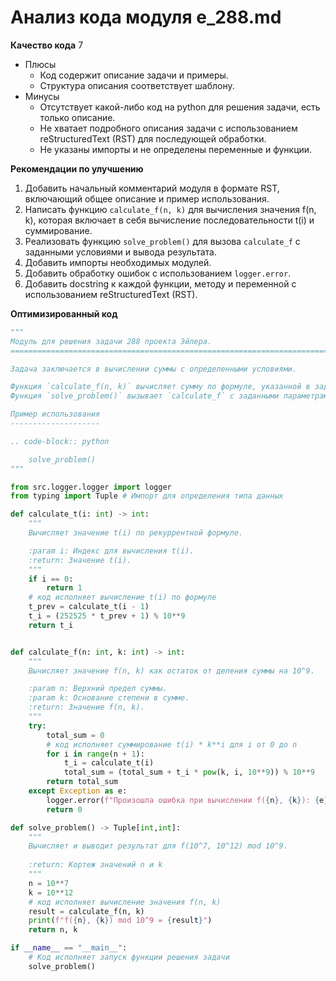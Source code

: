 # Анализ кода модуля e_288.md

**Качество кода**
7
-  Плюсы
    -  Код содержит описание задачи и примеры.
    -  Структура описания соответствует шаблону.
-  Минусы
    -  Отсутствует какой-либо код на python для решения задачи, есть только описание.
    -  Не хватает подробного описания задачи с использованием reStructuredText (RST) для последующей обработки.
    -  Не указаны импорты и не определены переменные и функции.

**Рекомендации по улучшению**
1. Добавить начальный комментарий модуля в формате RST, включающий общее описание и пример использования.
2. Написать функцию `calculate_f(n, k)` для вычисления значения f(n, k), которая включает в себя вычисление последовательности t(i) и суммирование.
3. Реализовать функцию `solve_problem()` для вызова `calculate_f` с заданными условиями и вывода результата.
4. Добавить импорты необходимых модулей.
5. Добавить обработку ошибок с использованием `logger.error`.
6. Добавить docstring к каждой функции, методу и переменной с использованием reStructuredText (RST).

**Оптимизированный код**
```python
"""
Модуль для решения задачи 288 проекта Эйлера.
=========================================================================================

Задача заключается в вычислении суммы с определенными условиями.

Функция `calculate_f(n, k)` вычисляет сумму по формуле, указанной в задаче.
Функция `solve_problem()` вызывает `calculate_f` с заданными параметрами и выводит результат.

Пример использования
--------------------

.. code-block:: python

    solve_problem()
"""

from src.logger.logger import logger
from typing import Tuple # Импорт для определения типа данных

def calculate_t(i: int) -> int:
    """
    Вычисляет значение t(i) по рекуррентной формуле.

    :param i: Индекс для вычисления t(i).
    :return: Значение t(i).
    """
    if i == 0:
        return 1
    # код исполняет вычисление t(i) по формуле
    t_prev = calculate_t(i - 1)
    t_i = (252525 * t_prev + 1) % 10**9
    return t_i


def calculate_f(n: int, k: int) -> int:
    """
    Вычисляет значение f(n, k) как остаток от деления суммы на 10^9.

    :param n: Верхний предел суммы.
    :param k: Основание степени в сумме.
    :return: Значение f(n, k).
    """
    try:
        total_sum = 0
        # код исполняет суммирование t(i) * k**i для i от 0 до n
        for i in range(n + 1):
            t_i = calculate_t(i)
            total_sum = (total_sum + t_i * pow(k, i, 10**9)) % 10**9
        return total_sum
    except Exception as e:
        logger.error(f"Произошла ошибка при вычислении f({n}, {k}): {e}")
        return 0

def solve_problem() -> Tuple[int,int]:
    """
    Вычисляет и выводит результат для f(10^7, 10^12) mod 10^9.
     
    :return: Кортеж значений n и k
    """
    n = 10**7
    k = 10**12
    # код исполняет вычисление значения f(n, k)
    result = calculate_f(n, k)
    print(f"f({n}, {k}) mod 10^9 = {result}")
    return n, k

if __name__ == "__main__":
    # Код исполняет запуск функции решения задачи
    solve_problem()
```